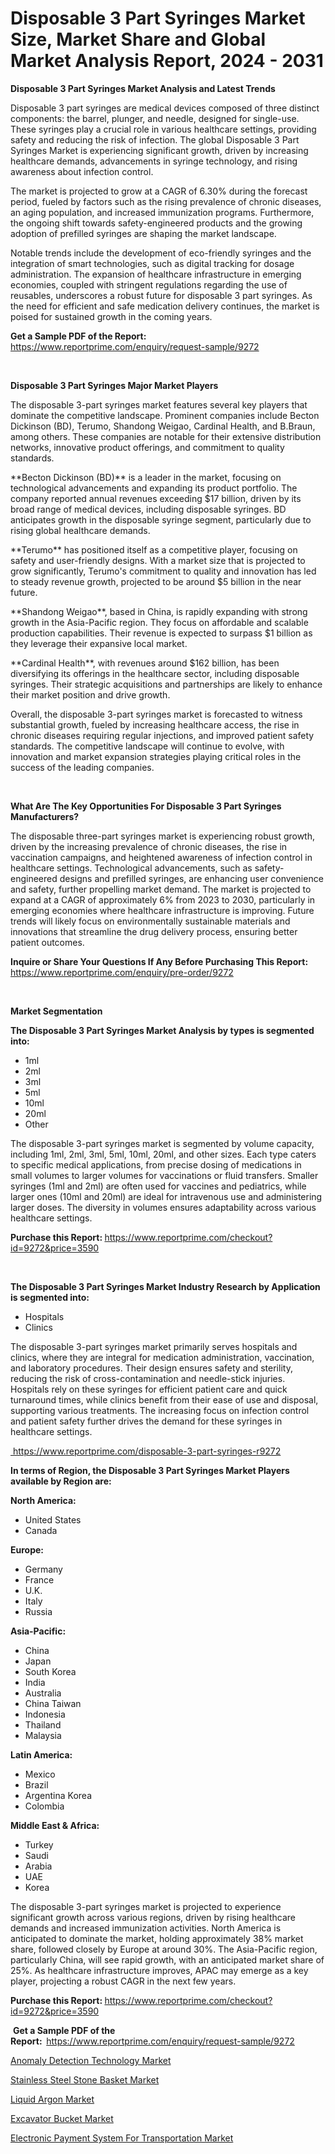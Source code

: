 <p><h1>Disposable 3 Part Syringes Market Size, Market Share and Global Market Analysis Report, 2024 - 2031</h1></p><p><strong>Disposable 3 Part Syringes Market Analysis and Latest Trends</strong></p>
<p><p>Disposable 3 part syringes are medical devices composed of three distinct components: the barrel, plunger, and needle, designed for single-use. These syringes play a crucial role in various healthcare settings, providing safety and reducing the risk of infection. The global Disposable 3 Part Syringes Market is experiencing significant growth, driven by increasing healthcare demands, advancements in syringe technology, and rising awareness about infection control.</p><p>The market is projected to grow at a CAGR of 6.30% during the forecast period, fueled by factors such as the rising prevalence of chronic diseases, an aging population, and increased immunization programs. Furthermore, the ongoing shift towards safety-engineered products and the growing adoption of prefilled syringes are shaping the market landscape. </p><p>Notable trends include the development of eco-friendly syringes and the integration of smart technologies, such as digital tracking for dosage administration. The expansion of healthcare infrastructure in emerging economies, coupled with stringent regulations regarding the use of reusables, underscores a robust future for disposable 3 part syringes. As the need for efficient and safe medication delivery continues, the market is poised for sustained growth in the coming years.</p></p>
<p><strong>Get a Sample PDF of the Report:&nbsp;</strong> <a href="https://www.reportprime.com/enquiry/request-sample/9272?utm_campaign=1113&utm_medium=2&utm_source=Github&utm_content=ia&utm_term=28112024&utm_id=disposable-3-part-syringes">https://www.reportprime.com/enquiry/request-sample/9272</a></p>
<p>&nbsp;</p>
<p><strong>Disposable 3 Part Syringes Major Market Players</strong></p>
<p><p>The disposable 3-part syringes market features several key players that dominate the competitive landscape. Prominent companies include Becton Dickinson (BD), Terumo, Shandong Weigao, Cardinal Health, and B.Braun, among others. These companies are notable for their extensive distribution networks, innovative product offerings, and commitment to quality standards.</p><p>**Becton Dickinson (BD)** is a leader in the market, focusing on technological advancements and expanding its product portfolio. The company reported annual revenues exceeding $17 billion, driven by its broad range of medical devices, including disposable syringes. BD anticipates growth in the disposable syringe segment, particularly due to rising global healthcare demands.</p><p>**Terumo** has positioned itself as a competitive player, focusing on safety and user-friendly designs. With a market size that is projected to grow significantly, Terumo's commitment to quality and innovation has led to steady revenue growth, projected to be around $5 billion in the near future.</p><p>**Shandong Weigao**, based in China, is rapidly expanding with strong growth in the Asia-Pacific region. They focus on affordable and scalable production capabilities. Their revenue is expected to surpass $1 billion as they leverage their expansive local market.</p><p>**Cardinal Health**, with revenues around $162 billion, has been diversifying its offerings in the healthcare sector, including disposable syringes. Their strategic acquisitions and partnerships are likely to enhance their market position and drive growth.</p><p>Overall, the disposable 3-part syringes market is forecasted to witness substantial growth, fueled by increasing healthcare access, the rise in chronic diseases requiring regular injections, and improved patient safety standards. The competitive landscape will continue to evolve, with innovation and market expansion strategies playing critical roles in the success of the leading companies.</p></p>
<p>&nbsp;</p>
<p><strong>What Are The Key Opportunities For Disposable 3 Part Syringes Manufacturers?</strong></p>
<p><p>The disposable three-part syringes market is experiencing robust growth, driven by the increasing prevalence of chronic diseases, the rise in vaccination campaigns, and heightened awareness of infection control in healthcare settings. Technological advancements, such as safety-engineered designs and prefilled syringes, are enhancing user convenience and safety, further propelling market demand. The market is projected to expand at a CAGR of approximately 6% from 2023 to 2030, particularly in emerging economies where healthcare infrastructure is improving. Future trends will likely focus on environmentally sustainable materials and innovations that streamline the drug delivery process, ensuring better patient outcomes.</p></p>
<p><strong>Inquire or Share Your Questions If Any Before Purchasing This Report:</strong> <a href="https://www.reportprime.com/enquiry/pre-order/9272?utm_campaign=1113&utm_medium=2&utm_source=Github&utm_content=ia&utm_term=28112024&utm_id=disposable-3-part-syringes">https://www.reportprime.com/enquiry/pre-order/9272</a></p>
<p>&nbsp;</p>
<p><strong>Market Segmentation</strong></p>
<p><strong>The Disposable 3 Part Syringes Market Analysis by types is segmented into:</strong></p>
<p><ul><li>1ml</li><li>2ml</li><li>3ml</li><li>5ml</li><li>10ml</li><li>20ml</li><li>Other</li></ul></p>
<p><p>The disposable 3-part syringes market is segmented by volume capacity, including 1ml, 2ml, 3ml, 5ml, 10ml, 20ml, and other sizes. Each type caters to specific medical applications, from precise dosing of medications in small volumes to larger volumes for vaccinations or fluid transfers. Smaller syringes (1ml and 2ml) are often used for vaccines and pediatrics, while larger ones (10ml and 20ml) are ideal for intravenous use and administering larger doses. The diversity in volumes ensures adaptability across various healthcare settings.</p></p>
<p><strong>Purchase this Report:&nbsp;</strong><a href="https://www.reportprime.com/checkout?id=9272&price=3590&utm_campaign=1113&utm_medium=2&utm_source=Github&utm_content=ia&utm_term=28112024&utm_id=disposable-3-part-syringes">https://www.reportprime.com/checkout?id=9272&price=3590</a></p>
<p>&nbsp;</p>
<p><strong>The Disposable 3 Part Syringes Market Industry Research by Application is segmented into:</strong></p>
<p><ul><li>Hospitals</li><li>Clinics</li></ul></p>
<p><p>The disposable 3-part syringes market primarily serves hospitals and clinics, where they are integral for medication administration, vaccination, and laboratory procedures. Their design ensures safety and sterility, reducing the risk of cross-contamination and needle-stick injuries. Hospitals rely on these syringes for efficient patient care and quick turnaround times, while clinics benefit from their ease of use and disposal, supporting various treatments. The increasing focus on infection control and patient safety further drives the demand for these syringes in healthcare settings.</p></p>
<p><a href="https://www.reportprime.com/disposable-3-part-syringes-r9272?utm_campaign=1113&utm_medium=2&utm_source=Github&utm_content=ia&utm_term=28112024&utm_id=disposable-3-part-syringes">&nbsp;https://www.reportprime.com/disposable-3-part-syringes-r9272</a></p>
<p><strong>In terms of Region, the Disposable 3 Part Syringes Market Players available by Region are:</strong></p>
<p>
    <p> <strong> North America: </strong>
        <ul>
            <li>United States</li>
            <li>Canada</li>
        </ul>
        </p> 
    <p> <strong> Europe: </strong>
        <ul>
            <li>Germany</li>
            <li>France</li>
            <li>U.K.</li>
            <li>Italy</li>
            <li>Russia</li>
        </ul>
        </p> 
    <p> <strong> Asia-Pacific: </strong>
        <ul>
            <li>China</li>
            <li>Japan</li>
            <li>South Korea</li>
            <li>India</li>
            <li>Australia</li>
            <li>China Taiwan</li>
            <li>Indonesia</li>
            <li>Thailand</li>
            <li>Malaysia</li>
        </ul>
        </p> 
    <p> <strong> Latin America: </strong>
        <ul>
            <li>Mexico</li>
            <li>Brazil</li>
            <li>Argentina Korea</li>
            <li>Colombia</li>
        </ul>
        </p> 
    <p> <strong> Middle East & Africa: </strong>
        <ul>
            <li>Turkey</li>
            <li>Saudi</li>
            <li>Arabia</li>
            <li>UAE</li>
            <li>Korea</li>
        </ul>
    </p>
    </p>
<p><p>The disposable 3-part syringes market is projected to experience significant growth across various regions, driven by rising healthcare demands and increased immunization activities. North America is anticipated to dominate the market, holding approximately 38% market share, followed closely by Europe at around 30%. The Asia-Pacific region, particularly China, will see rapid growth, with an anticipated market share of 25%. As healthcare infrastructure improves, APAC may emerge as a key player, projecting a robust CAGR in the next few years.</p></p>
<p><strong>Purchase this Report: </strong><a href="https://www.reportprime.com/checkout?id=9272&price=3590&utm_campaign=1113&utm_medium=2&utm_source=Github&utm_content=ia&utm_term=28112024&utm_id=disposable-3-part-syringes">https://www.reportprime.com/checkout?id=9272&price=3590</a></p>
<p>&nbsp;<strong>Get a Sample PDF of the Report:&nbsp;&nbsp;</strong><a href="https://www.reportprime.com/enquiry/request-sample/9272?utm_campaign=1113&utm_medium=2&utm_source=Github&utm_content=ia&utm_term=28112024&utm_id=disposable-3-part-syringes">https://www.reportprime.com/enquiry/request-sample/9272</a></p>
<p><strong></strong></p>
<p><p><a href="https://issuu.com/reportprime-2/docs/anomaly-detection-technology-market_4b2c97f0c86657?utm_campaign=1113&utm_medium=2&utm_source=Github&utm_content=ia&utm_term=28112024&utm_id=disposable-3-part-syringes">Anomaly Detection Technology Market</a></p><p><a href="https://github.com/GenaGaines34/Market-Research-Report-List-1/blob/main/stainless-steel-stone-basket-market.md?utm_campaign=1113&utm_medium=2&utm_source=Github&utm_content=ia&utm_term=28112024&utm_id=disposable-3-part-syringes">Stainless Steel Stone Basket Market</a></p><p><a href="https://www.linkedin.com/pulse/global-liquid-argon-market-opportunities-forecast-period-lmwxe?utm_campaign=1113&utm_medium=2&utm_source=Github&utm_content=ia&utm_term=28112024&utm_id=disposable-3-part-syringes">Liquid Argon Market</a></p><p><a href="https://www.linkedin.com/pulse/excavator-bucket-market-study-growth-opportunities-value-ij2oc?utm_campaign=1113&utm_medium=2&utm_source=Github&utm_content=ia&utm_term=28112024&utm_id=disposable-3-part-syringes">Excavator Bucket Market</a></p><p><a href="https://issuu.com/reportprime-2/docs/electronic-payment-system-for-trans_eed1549aba09e9?utm_campaign=1113&utm_medium=2&utm_source=Github&utm_content=ia&utm_term=28112024&utm_id=disposable-3-part-syringes">Electronic Payment System For Transportation Market</a></p></p>